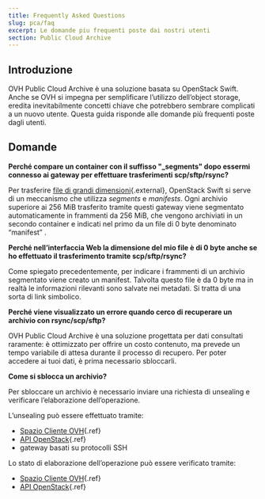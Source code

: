 ```yaml
---
title: Frequently Asked Questions
slug: pca/faq
excerpt: Le domande piu frequenti poste dai nostri utenti
section: Public Cloud Archive
---
```



## Introduzione
OVH Public Cloud Archive è una soluzione basata su OpenStack Swift. Anche se OVH si impegna per semplificare l’utilizzo dell’object storage, eredita inevitabilmente concetti chiave che potrebbero sembrare complicati a un nuovo utente. Questa guida risponde alle domande più frequenti poste dagli utenti.


## Domande
**Perché compare un container con il suffisso "_segments" dopo essermi connesso ai gateway per effettuare trasferimenti scp/sftp/rsync?**

Per trasferire [file di grandi dimensioni](https://docs.openstack.org/developer/swift/overview_large_objects.html){.external}, OpenStack Swift si serve di un meccanismo che utilizza *segments* e *manifests*. Ogni archivio superiore ai 256 MiB trasferito tramite questi gateway viene segmentato automaticamente in frammenti da 256 MiB, che vengono archiviati in un secondo container e indicati nel primo da un file di 0 byte denominato “manifest” .

**Perché nell’interfaccia Web la dimensione del mio file è di 0 byte anche se ho effettuato il trasferimento tramite scp/sftp/rsync?**

Come spiegato precedentemente, per indicare i frammenti di un archivio segmentato viene creato un manifest. Talvolta questo file è da 0 byte ma in realtà le informazioni rilevanti sono salvate nei metadati. Si tratta di una sorta di link simbolico.

**Perché viene visualizzato un errore quando cerco di recuperare un archivio con rsync/scp/sftp?**

OVH Public Cloud Archive è una soluzione progettata per dati consultati raramente: è ottimizzato per offrire un costo contenuto, ma prevede un tempo variabile di attesa durante il processo di recupero. Per poter accedere ai tuoi dati, è prima necessario sbloccarli.

**Come si sblocca un archivio?**

Per sbloccare un archivio è necessario inviare una richiesta di unsealing e verificare l’elaborazione dell’operazione.

L’unsealing può essere effettuato tramite:

- [Spazio Cliente OVH](../unlock/guide.it-it.md){.ref}
- [API OpenStack](../dev/guide.it-it.md){.ref}
- gateway basati su protocolli SSH

Lo stato di elaborazione dell’operazione può essere verificato tramite:

- [Spazio Cliente OVH](../unlock/guide.it-it.md){.ref}
- [API OpenStack](../dev/guide.it-it.md){.ref}